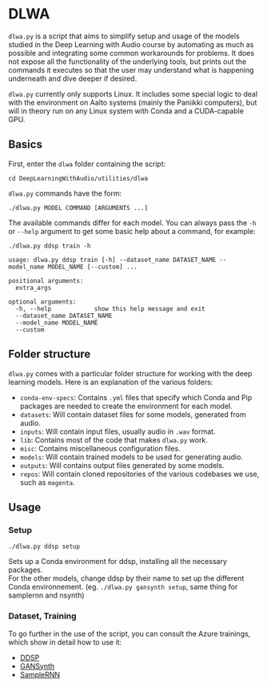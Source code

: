 # DLWA

`dlwa.py` is a script that aims to simplify setup and usage of the models studied in the Deep Learning with Audio course by automating as much as possible and integrating some common workarounds for problems. It does not expose all the functionality of the underlying tools, but prints out the commands it executes so that the user may understand what is happening underneath and dive deeper if desired.

`dlwa.py` currently only supports Linux. It includes some special logic to deal with the environment on Aalto systems (mainly the Paniikki computers), but will in theory run on any Linux system with Conda and a CUDA-capable GPU.

## Basics

First, enter the `dlwa` folder containing the script:

```
cd DeepLearningWithAudio/utilities/dlwa
```

`dlwa.py` commands have the form:

```
./dlwa.py MODEL COMMAND [ARGUMENTS ...]
```

The available commands differ for each model. You can always pass the `-h` or `--help` argument to get some basic help about a command, for example:

```
./dlwa.py ddsp train -h
```

```
usage: dlwa.py ddsp train [-h] --dataset_name DATASET_NAME --model_name MODEL_NAME [--custom] ...

positional arguments:
  extra_args

optional arguments:
  -h, --help            show this help message and exit
  --dataset_name DATASET_NAME
  --model_name MODEL_NAME
  --custom
```

## Folder structure

`dlwa.py` comes with a particular folder structure for working with the deep learning models. Here is an explanation of the various folders:

- `conda-env-specs`: Contains `.yml` files that specify which Conda and Pip packages are needed to create the environment for each model.
- `datasets`: Will contain dataset files for some models, generated from audio.
- `inputs`: Will contain input files, usually audio in `.wav` format.
- `lib`: Contains most of the code that makes `dlwa.py` work.
- `misc`: Contains miscellaneous configuration files.
- `models`: Will contain trained models to be used for generating audio.
- `outputs`: Will contains output files generated by some models.
- `repos`: Will contain cloned repositories of the various codebases we use, such as `magenta`.

## Usage

### Setup

```
./dlwa.py ddsp setup
```
Sets up a Conda environment for ddsp, installing all the necessary packages.  
For the other models, change ddsp by their name to set up the different Conda environnement. (eg. `./dlwa.py gansynth setup`, same thing for samplernn and nsynth)


### Dataset, Training 

To go further in the use of the script, you can consult the Azure trainings, which show in detail how to use it:
* [DDSP](../../02_ddsp/training/azure_training.md)
* [GANSynth](../../03_nsynth_and_gansynth/gansynth/training/azure_training.md)
* [SampleRNN](../../05_samplernn/training/azure_samplernn.md) 



